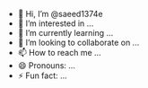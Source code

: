 - 👋 Hi, I’m @saeed1374e
- 👀 I’m interested in ...
- 🌱 I’m currently learning ...
- 💞️ I’m looking to collaborate on ...
- 📫 How to reach me ...
- 😄 Pronouns: ...
- ⚡ Fun fact: ...

<!---
saeed1374e/saeed1374e is a ✨ special ✨ repository because its `README.md` (this file) appears on your GitHub profile.
You can click the Preview link to take a look at your changes.
--->
